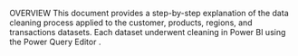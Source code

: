OVERVIEW
This document provides a step-by-step explanation of the data cleaning process applied to the customer, products, regions, and transactions datasets. 
Each dataset underwent cleaning in Power BI using the Power Query Editor .
